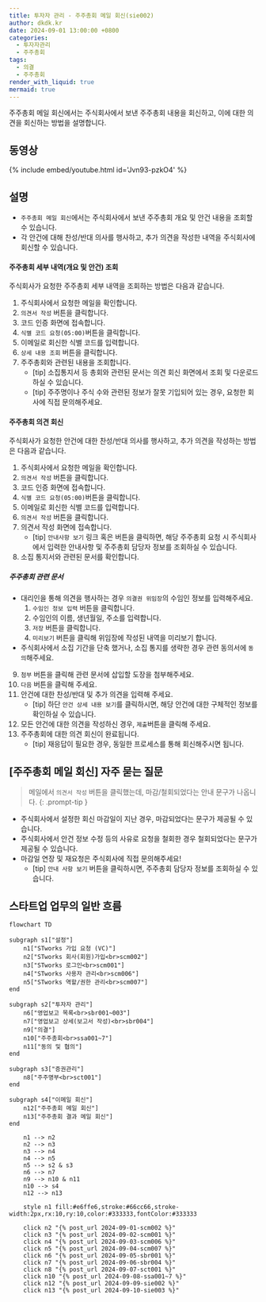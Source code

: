 ```yaml
---
title: 투자자 관리 - 주주총회 메일 회신(sie002)
author: dkdk.kr
date: 2024-09-01 13:00:00 +0800
categories:
  - 투자자관리
  - 주주총회
tags:
  - 의결
  - 주주총회
render_with_liquid: true
mermaid: true
---
```


주주총회 메일 회신에서는 주식회사에서 보낸 주주총회 내용을 회신하고, 이에 대한 의견을 회신하는 방법을 설명합니다.

## 동영상

{% include embed/youtube.html id='Jvn93-pzkO4' %}

## 설명
- `주주총회 메일 회신`에서는 주식회사에서 보낸 주주총회 개요 및 안건 내용을 조회할 수 있습니다.
- 각 안건에 대해 찬성/반대 의사를 행사하고, 추가 의견을 작성한 내역을 주식회사에 회신할 수 있습니다.

#### 주주총회 세부 내역(개요 및 안건) 조회
주식회사가 요청한 주주총회 세부 내역을 조회하는 방법은 다음과 같습니다.

1. 주식회사에서 요청한 메일을 확인합니다.
2. `의견서 작성` 버튼을 클릭합니다.
3. 코드 인증 화면에 접속합니다.
4. `식별 코드 요청(05:00)`버튼을 클릭합니다.
5. 이메일로 회신한 식별 코드를 입력합니다.
6. `상세 내용 조회` 버튼을 클릭합니다.
7. 주주총회와 관련된 내용을 조회합니다.
	- [tip] 소집통지서 등 총회와 관련된 문서는 의견 회신 화면에서 조회 및 다운로드 하실 수 있습니다.
	- [tip] 주주명이나 주식 수와 관련된 정보가 잘못 기입되어 있는 경우, 요청한 회사에 직접 문의해주세요.

#### 주주총회 의견 회신
주식회사가 요청한 안건에 대한 찬성/반대 의사를 행사하고, 추가 의견을 작성하는 방법은 다음과 같습니다.

1. 주식회사에서 요청한 메일을 확인합니다.
2. `의견서 작성` 버튼을 클릭합니다.
3. 코드 인증 화면에 접속합니다.
4. `식별 코드 요청(05:00)`버튼을 클릭합니다.
5. 이메일로 회신한 식별 코드를 입력합니다.
6. `의견서 작성` 버튼을 클릭합니다.
7. 의견서 작성 화면에 접속합니다.
	- [tip] `안내사항 보기` 링크 혹은 버튼을 클릭하면, 해당 주주총회 요청 시 주식회사에서 입력한 안내사항 및 주주총회 담당자 정보를 조회하실 수 있습니다.
8. 소집 통지서와 관련된 문서를 확인합니다.

##### 주주총회 관련 문서
- 대리인을 통해 의견을 행사하는 경우 `의결권 위임장`의 수임인 정보를 입력해주세요.
	1. `수임인 정보 입력` 버튼을 클릭합니다.
	2. 수임인의 이름, 생년월일, 주소를 입력합니다.
	3. `저장` 버튼을 클릭합니다.
	4. `미리보기` 버튼을 클릭해 위임장에 작성된 내역을 미리보기 합니다.
- 주식회사에서 소집 기간을 단축 했거나, 소집 통지를 생략한 경우 관련 동의서에 `동의`해주세요.

9. `첨부` 버튼을 클릭해 관련 문서에 삽입할 도장을 첨부해주세요.
10. `다음` 버튼을 클릭해 주세요.
11. 안건에 대한 찬성/반대 및 추가 의견을 입력해 주세요.
	- [tip] 하단 `안건 상세 내용 보기`를 클릭하시면, 해당 안건에 대한 구체적인 정보를 확인하실 수 있습니다.
12. 모든 안건에 대한 의견을 작성하신 경우, `제출`버튼을 클릭해 주세요.
13. 주주총회에 대한 의견 회신이 완료됩니다.
	- [tip] 재응답이 필요한 경우, 동일한 프로세스를 통해 회신해주시면 됩니다.

## [주주총회 메일 회신] 자주 묻는 질문

> 메일에서 `의견서 작성` 버튼을 클릭했는데, 마감/철회되었다는 안내 문구가 나옵니다. 
{: .prompt-tip }
- 주식회사에서 설정한 회신 마감일이 지난 경우, 마감되었다는 문구가 제공될 수 있습니다.
- 주식회사에서 안건 정보 수정 등의 사유로 요청을 철회한 경우 철회되었다는 문구가 제공될 수 있습니다.
- 마감일 연장 및 재요청은 주식회사에 직접 문의해주세요!
	- [tip] `안내 사항 보기` 버튼을 클릭하시면, 주주총회 담당자 정보를 조회하실 수 있습니다.


## 스타트업 업무의 일반 흐름

```mermaid
flowchart TD

subgraph s1["설정"]
    n1["STworks 가입 요청 (VC)"]
    n2["STworks 회사(회원)가입<br>scm002"]
    n3["STworks 로그인<br>scm001"]
    n4["STworks 사용자 관리<br>scm006"]
    n5["STworks 역할/권한 관리<br>scm007"]
end

subgraph s2["투자자 관리"]
    n6["영업보고 목록<br>sbr001~003"]
    n7["영업보고 상세(보고서 작성)<br>sbr004"]
    n9["의결"]
    n10["주주총회<br>ssa001~7"]
    n11["동의 및 협의"]
end

subgraph s3["증권관리"]
    n8["주주명부<br>sct001"]
end
  
subgraph s4["이메일 회신"]
    n12["주주총회 메일 회신"]
    n13["주주총회 결과 메일 회신"]
end

    n1 --> n2
    n2 --> n3
    n3 --> n4
    n4 --> n5
    n5 --> s2 & s3
    n6 --> n7
    n9 --> n10 & n11
    n10 --> s4
    n12 --> n13

    style n1 fill:#e6ffe6,stroke:#66cc66,stroke-width:2px,rx:10,ry:10,color:#333333,fontColor:#333333

    click n2 "{% post_url 2024-09-01-scm002 %}"
    click n3 "{% post_url 2024-09-02-scm001 %}"
    click n4 "{% post_url 2024-09-03-scm006 %}"
    click n5 "{% post_url 2024-09-04-scm007 %}"
    click n6 "{% post_url 2024-09-05-sbr001 %}"
    click n7 "{% post_url 2024-09-06-sbr004 %}"
    click n8 "{% post_url 2024-09-07-sct001 %}"
    click n10 "{% post_url 2024-09-08-ssa001~7 %}"
    click n12 "{% post_url 2024-09-09-sie002 %}"
    click n13 "{% post_url 2024-09-10-sie003 %}"
```